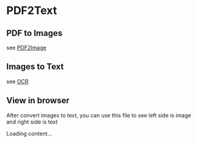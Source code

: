 # PDF2Text 


## PDF to Images

see [PDF2Image](./PDF2Image/)


## Images to Text

see [OCR](./OCR/)


## View in browser

After convert images to text, you can use this file to see left side is image and right side is text


<div class="load_as_code_session" data-url="browse.html">
  Loading content...
</div>



<script src="https://posetmage.com/cdn/js/LoadAsCodeSession.js"></script>